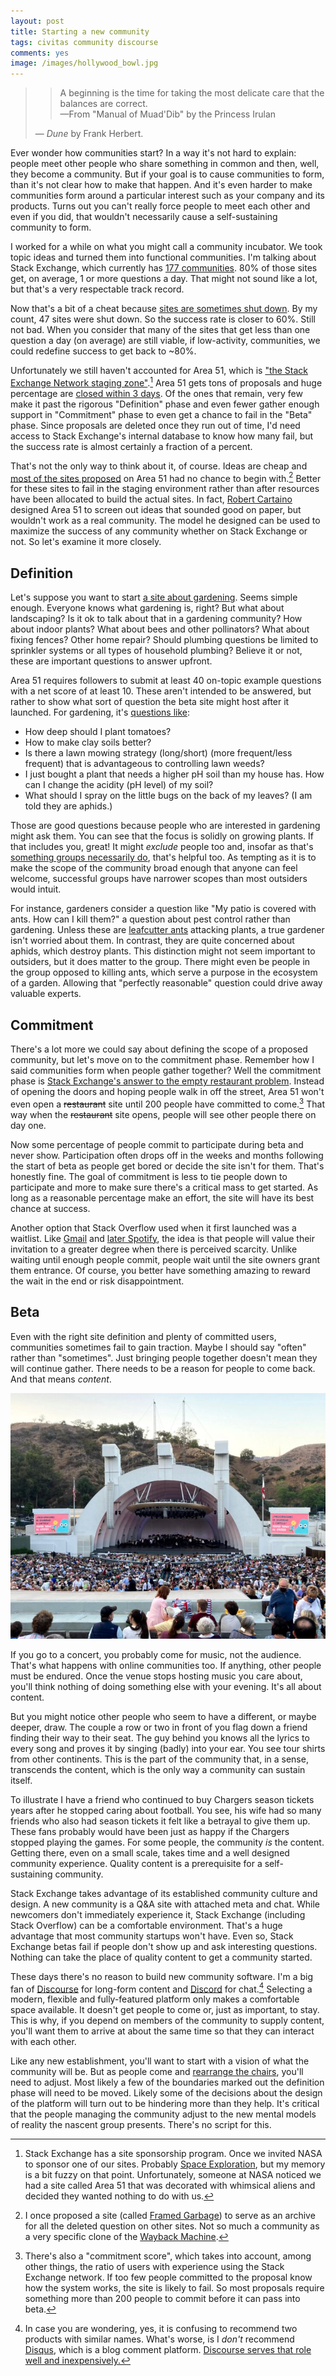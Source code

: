 ```yaml
---
layout: post
title: Starting a new community
tags: civitas community discourse
comments: yes
image: /images/hollywood_bowl.jpg
---
```


> > A beginning is the time for taking the most delicate care that the
> > balances are correct.  
> > &mdash;From "Manual of Muad'Dib" by the Princess Irulan
>
> &mdash; _Dune_ by Frank Herbert.

Ever wonder how communities start? In a way it's not hard to explain:
people meet other people who share something in common and then, well,
they become a community. But if your goal is to cause communities to
form, than it's not clear how to make that happen. And it's even
harder to make communities form around a particular interest such as
your company and its products. Turns out you can't really force people
to meet each other and even if you did, that wouldn't necessarily
cause a self-sustaining community to form.

I worked for a while on what you might call a community incubator. We
took topic ideas and turned them into functional communities. I'm
talking about Stack Exchange, which currently has [177
communities](https://stackexchange.com/sites?view=list#questionsperday). 80%
of those sites get, on average, 1 or more questions a day. That might
not sound like a lot, but that's a very respectable track record. 

Now that's a bit of a cheat because [sites are sometimes shut
down](https://meta.stackexchange.com/questions/368111/what-is-the-largest-stack-exchange-website-that-got-shut-down). By
my count, 47 sites were shut down. So the success rate is closer to
60%. Still not bad. When you consider that many of the sites that get
less than one question a day (on average) are still viable, if
low-activity, communities, we could redefine success to get back to
~80%. 

Unfortunately we still haven't accounted for Area 51, which is ["the
Stack Exchange Network staging
zone"](https://area51.stackexchange.com/faq).[^1] Area 51 gets tons of
proposals and huge percentage are [closed within 3
days](https://area51.meta.stackexchange.com/questions/20966/minimum-activity-requirements-for-area-51). Of
the ones that remain, very few make it past the rigorous "Definition"
phase and even fewer gather enough support in "Commitment" phase to
even get a chance to fail in the "Beta" phase. Since proposals are
deleted once they run out of time, I'd need access to Stack Exchange's
internal database to know how many fail, but the success rate is almost
certainly a fraction of a percent.

That's not the only way to think about it, of course. Ideas are cheap
and [most of the sites
proposed](https://web.archive.org/web/20111223094921/http://area51.stackexchange.com/?tab=newest&page=1&pagesize=50)
on Area 51 had no chance to begin with.[^2] Better for these sites to
fail in the staging environment rather than after resources have been
allocated to build the actual sites. In fact, [Robert
Cartaino](https://meta.stackexchange.com/users/98786/robert-cartaino)
designed Area 51 to screen out ideas that sounded good on paper, but
wouldn't work as a real community. The model he designed can be used
to maximize the success of any community whether on Stack Exchange or
not. So let's examine it more closely.

## Definition

Let's suppose you want to start [a site about
gardening](https://area51.stackexchange.com/proposals/1369?phase=definition). Seems
simple enough. Everyone knows what gardening is, right? But what about
landscaping? Is it ok to talk about that in a gardening community? How
about indoor plants? What about bees and other pollinators? What about
fixing fences? Other home repair? Should plumbing questions be limited
to sprinkler systems or all types of household plumbing? Believe it or
not, these are important questions to answer upfront.

Area 51 requires followers to submit at least 40 on-topic example
questions with a net score of at least 10. These aren't intended to be
answered, but rather to show what sort of question the beta site might
host after it launched. For gardening, it's [questions
like](https://area51.stackexchange.com/proposals/1369/gardening-and-landscaping?tab=votes&phase=definition#tab-top):

* How deep should I plant tomatoes?
* How to make clay soils better?
* Is there a lawn mowing strategy (long/short) (more frequent/less
  frequent) that is advantageous to controlling lawn weeds?
* I just bought a plant that needs a higher pH soil than my house
  has. How can I change the acidity (pH level) of my soil?
* What should I spray on the little bugs on the back of my leaves? (I
  am told they are aphids.)

Those are good questions because people who are interested in
gardening might ask them. You can see that the focus is solidly on
growing plants. If that includes you, great! It might _exclude_ people
too and, insofar as that's [something groups necessarily
do](https://www.gwern.net/docs/technology/2005-shirky-agroupisitsownworstenemy.pdf),
that's helpful too. As tempting as it is to make the scope of the
community broad enough that anyone can feel welcome, successful groups
have narrower scopes than most outsiders would intuit.

For instance, gardeners consider a question like "My patio is covered
with ants. How can I kill them?" a question about pest control rather
than gardening. Unless these are [leafcutter
ants](https://en.wikipedia.org/wiki/Leafcutter_ant) attacking plants,
a true gardener isn't worried about them. In contrast, they are quite
concerned about aphids, which destroy plants. This distinction might
not seem important to outsiders, but it does matter to the
group. There might even be people in the group opposed to killing
ants, which serve a purpose in the ecosystem of a garden. Allowing
that "perfectly reasonable" question could drive away valuable
experts.

## Commitment

There's a lot more we could say about defining the scope of a proposed
community, but let's move on to the commitment phase. Remember how I
said communities form when people gather together? Well the commitment
phase is [Stack Exchange's answer to the empty restaurant
problem](https://stackoverflow.blog/2010/07/07/area-51-asking-the-first-questions/). Instead
of opening the doors and hoping people walk in off the street, Area 51
won't even open a <strike>restaurant</strike> site until 200 people
have committed to come.[^3] That way when the
<strike>restaurant</strike> site opens, people will see other people
there on day one.

Now some percentage of people commit to participate during beta and
never show. Participation often drops off in the weeks and months
following the start of beta as people get bored or decide the site
isn't for them. That's honestly fine. The goal of commitment is less
to tie people down to participate and more to make sure there's a
critical mass to get started. As long as a reasonable percentage make
an effort, the site will have its best chance at success.

Another option that Stack Overflow used when it first launched was a
waitlist. Like [Gmail](https://time.com/43263/gmail-10th-anniversary/)
and [later
Spotify](https://www.theverge.com/2011/07/13/spotify-launching-8am-tomorrow-open-pre-registered-users/),
the idea is that people will value their invitation to a greater
degree when there is perceived scarcity. Unlike waiting until enough
people commit, people wait until the site owners grant them
entrance. Of course, you better have something amazing to reward the
wait in the end or risk disappointment.

## Beta

Even with the right site definition and plenty of committed users,
communities sometimes fail to gain traction. Maybe I should say
"often" rather than "sometimes". Just bringing people together doesn't
mean they will continue gather. There needs to be a reason for people
to come back. And that means _content_.

[![Crowd at the Hollywood Bowl.](/images/hollywood_bowl.jpg)](https://en.wikipedia.org/wiki/Hollywood_Bowl)

If you go to a concert, you probably come for music, not the
audience. That's what happens with online communities too. If
anything, other people must be endured. Once the venue stops hosting
music you care about, you'll think nothing of doing something else with
your evening. It's all about content.

But you might notice other people who seem to have a different, or
maybe deeper, draw. The couple a row or two in front of you flag down
a friend finding their way to their seat. The guy behind you knows all
the lyrics to every song and proves it by singing (badly) into your
ear. You see tour shirts from other continents. This is the part of
the community that, in a sense, transcends the content, which is the
only way a community can sustain itself.

To illustrate I have a friend who continued to buy Chargers season
tickets years after he stopped caring about football. You see, his
wife had so many friends who also had season tickets it felt like a
betrayal to give them up. These fans probably would have been just as
happy if the Chargers stopped playing the games. For some people, the
community _is_ the content. Getting there, even on a small scale,
takes time and a well designed community experience. Quality content
is a prerequisite for a self-sustaining community.

Stack Exchange takes advantage of its established community culture
and design. A new community is a Q&A site with attached meta and
chat. While newcomers don't immediately experience it, Stack Exchange
(including Stack Overflow) can be a comfortable environment. That's a
huge advantage that most community startups won't have. Even so, Stack
Exchange betas fail if people don't show up and ask interesting
questions. Nothing can take the place of quality content to get a
community started.

These days there's no reason to build new community software. I'm a
big fan of [Discourse](https://www.discourse.org/) for long-form
content and [Discord](https://discord.com/) for chat.[^5] Selecting a
modern, flexible and fully-featured platform only makes a comfortable
space available. It doesn't get people to come or, just as important,
to stay. This is why, if you depend on members of the community to
supply content, you'll want them to arrive at about the same time so
that they can interact with each other.

Like any new establishment, you'll want to start with a vision of what
the community will be. But as people come and [rearrange the
chairs](https://horyun.design/docs), you'll need to adjust. Most likely
a few of the boundaries marked out the definition phase will need to
be moved. Likely some of the decisions about the design of the
platform will turn out to be hindering more than they help. It's
critical that the people managing the community adjust to the new
mental models of reality the nascent group presents. There's no script
for this.



[^1]: Stack Exchange has a site sponsorship program. Once we invited
    NASA to sponsor one of our sites. Probably [Space
    Exploration](https://space.stackexchange.com/), but my memory is a
    bit fuzzy on that point. Unfortunately, someone at NASA noticed we
    had a site called Area 51 that was decorated with whimsical aliens
    and decided they wanted nothing to do with us.

[^2]: I once proposed a site (called [Framed
    Garbage](https://meta.stackexchange.com/questions/122249/building-an-archive-of-deleted-questions/136261#136261))
    to serve as an archive for all the deleted question on other
    sites. Not so much a community as a very specific clone of the
    [Wayback Machine](https://web.archive.org/).

[^3]: There's also a "commitment score", which takes into account,
    among other things, the ratio of users with experience using the
    Stack Exchange network. If too few people committed to the
    proposal know how the system works, the site is likely to fail. So
    most proposals require something more than 200 people to commit
    before it can pass into beta.

[^4]: It can also give the operators of the site time to scale
    up. This won't be a factor for the vast majority of communities
    these days. It's just a lot harder to find more people eager to
    join than to find computer resources to handle the load.

[^5]: In case you are wondering, yes, it is confusing to recommend two
    products with similar names. What's worse, is I _don't_ recommend
    [Disqus](https://disqus.com/), which is a blog comment
    platform. [Discourse serves that role well and
    inexpensively.](https://jlericson.com/2021/04/06/oracle_discourse.html)
